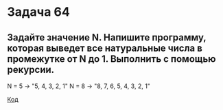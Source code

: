 # Задача 64
## Задайте значение N. Напишите программу, которая выведет все натуральные числа в промежутке от N до 1. Выполнить с помощью рекурсии.
N = 5 -> "5, 4, 3, 2, 1" N = 8 -> "8, 7, 6, 5, 4, 3, 2, 1"

[Код]()